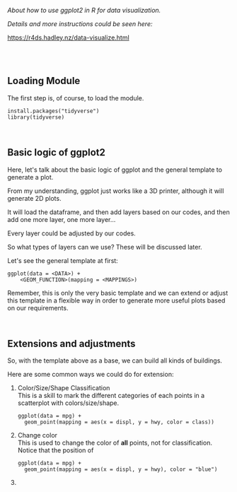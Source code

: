 *About how to use ggplot2 in R for data visualization.*

*Details and more instructions could be seen here:*

https://r4ds.hadley.nz/data-visualize.html

<br>
<br>

## **Loading Module**  

The first step is, of course, to load the module.

```
install.packages("tidyverse")
library(tidyverse)
```
<br>

## **Basic logic of ggplot2**

Here, let's talk about the basic logic of ggplot and the general template to generate a plot.  

From my understanding, ggplot just works like a 3D printer, although it will generate 2D plots.

It will load the dataframe, and then add layers based on our codes, and then add one more layer, one more layer...

Every layer could be adjusted by our codes.

So what types of layers can we use? These will be discussed later.

Let's see the general template at first:

```
ggplot(data = <DATA>) +
    <GEOM_FUNCTION>(mapping = <MAPPINGS>)
```
Remember, this is only the very basic template and we can extend or adjust this template in a flexible way in order to generate more useful plots based on our requirements.

<br>

## **Extensions and adjustments**

So, with the template above as a base, we can build all kinds of buildings.

Here are some common ways we could do for extension:

1. Color/Size/Shape Classification  
   This is a skill to mark the different categories of each points in a scatterplot with colors/size/shape.  

   ```
   ggplot(data = mpg) +
     geom_point(mapping = aes(x = displ, y = hwy, color = class))
   ```
2. Change color  
   This is used to change the color of **all** points, not for classification.  
   Notice that the position of 
   ```
   ggplot(data = mpg) +
     geom_point(mapping = aes(x = displ, y = hwy), color = "blue")
   ```

3. 
